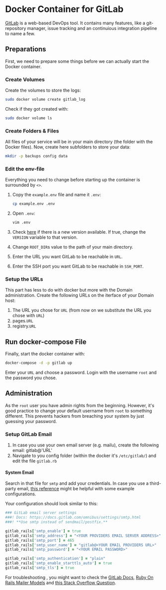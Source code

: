 # Docker Container for GitLab

[GitLab](https://gitlab.com/) is a web-based DevOps tool. It contains many features, like a git-repository manager, issue tracking and an continuious integration pipeline to name a few.

## Preparations

First, we need to prepare some things before we can actually start the Docker container.

### Create Volumes

Create the volumes to store the logs:

``` bash
sudo docker volume create gitlab_log
```

Check if they got created with:

``` bash
sudo docker volume ls
```

### Create Folders & Files

All files of your service will be in your main directory (the folder with the Docker files). Now, create here
subfolders to store your data:

``` bash
mkdir -p backups config data
```

### Edit the env-file

Everything you need to change before starting up the container is surrounded by `<>`.

1. Copy the `example.env` file and name it `.env`:

    ``` bash
    cp example.env .env
    ```

1. Open `.env`:

    ``` bash
    vim .env
    ```

1. Check [here](https://hub.docker.com/r/gitlab/gitlab-ce/tags) if there is a new version available. If true, change the `VERSION` variable to that version.

1. Change `ROOT_DIR`s value to the path of your main directory.

1. Enter the URL you want GitLab to be reachable in `URL`.

1. Enter the SSH port you want GitLab to be reachable in `SSH_PORT`.

### Setup the URLs

This part has less to do with docker but more with the Domain administration. Create the following URLs on the iterface of your Domain host:

1. The URL you chose for `URL` (from now on we substitute the URL you chose with `URL`)
1. pages.`URL`
1. registry.`URL`

## Run docker-compose File

Finally, start the docker container with:

``` bash
docker-compose -d -p gitlab up
```

Enter your `URL` and choose a password. Login with the username `root` and the password you chose.

## Administration

As the `root` user you have admin rights from the beginning. However, it's good practice to change your default username from `root` to something different. This prevents hackers from breaching your system by just guessing your password.

### Setup GitLab Email

1. In case you use your own email server (e.g. mailu), create the following email: gitlab@'URL'
1. Navigate to you config folder (within the docker it's `/etc/gitlab/`) and edit the file `gitlab.rb`

#### System Email

Search in that file for `smtp` and add your credentials. In case you use a third-party email, [this reference](https://docs.gitlab.com/omnibus/settings/smtp.html) might be helpful with some example configurations.

Your configuration should look similar to this:

``` ruby
### GitLab email server settings
###! Docs: https://docs.gitlab.com/omnibus/settings/smtp.html
###! **Use smtp instead of sendmail/postfix.**

gitlab_rails['smtp_enable'] = true
gitlab_rails['smtp_address'] = "<YOUR PROVIDERS EMAIL SERVER ADDRESS>"
gitlab_rails['smtp_port'] = 465
gitlab_rails['smtp_user_name'] = "gitlab@<YOUR EMAIL PROVIDERS URL>"
gitlab_rails['smtp_password'] = "<YOUR EMAIL PASSWORD>"

gitlab_rails['smtp_authentication'] = "plain"
gitlab_rails['smtp_enable_starttls_auto'] = true
gitlab_rails['smtp_tls'] = true
```

For troubleshooting , you might want to check the [GitLab Docs](https://docs.gitlab.com/omnibus/settings/smtp.html), [Ruby On Rails Mailer Models](https://api.rubyonrails.org/classes/ActionMailer/Base.html) and [this Stack Overflow Question](https://stackoverflow.com/questions/21816348/553-5-7-1-mydomain-sender-address-rejected-not-owned-by-user-adminmydomain).
